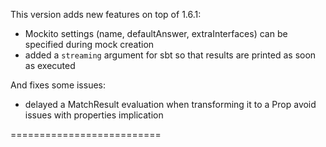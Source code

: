 This version adds new features on top of 1.6.1:

 * Mockito settings (name, defaultAnswer, extraInterfaces) can be specified during mock creation
 * added a `streaming` argument for sbt so that results are printed as soon as executed
 
And fixes some issues:

 * delayed a MatchResult evaluation when transforming it to a Prop avoid issues with properties implication
 
 ==========================